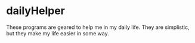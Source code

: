 # dailyHelper
These programs are geared to help me in my daily life. They are simplistic, but they make my life easier in some way.
